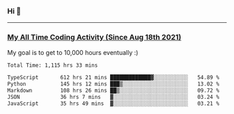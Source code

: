 ### Hi 🙂

---

### <a href="https://wakatime.com/@Eroxl">My All Time Coding Activity (Since Aug 18th 2021)</a>
My goal is to get to 10,000 hours eventually :)
<!--START_SECTION:waka-->

```txt
Total Time: 1,115 hrs 33 mins

TypeScript       612 hrs 21 mins █████████████▓░░░░░░░░░░░   54.89 %
Python           145 hrs 12 mins ███▒░░░░░░░░░░░░░░░░░░░░░   13.02 %
Markdown         108 hrs 26 mins ██▒░░░░░░░░░░░░░░░░░░░░░░   09.72 %
JSON             36 hrs 7 mins   ▓░░░░░░░░░░░░░░░░░░░░░░░░   03.24 %
JavaScript       35 hrs 49 mins  ▓░░░░░░░░░░░░░░░░░░░░░░░░   03.21 %
```

<!--END_SECTION:waka-->
